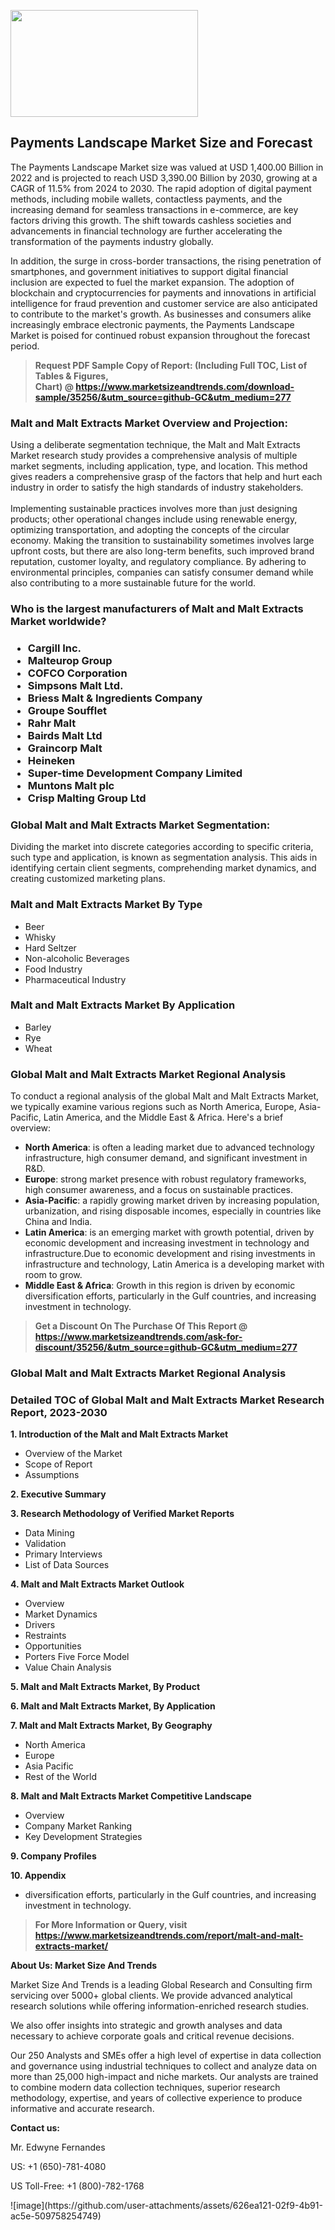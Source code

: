 <p><img class="alignnone size-medium wp-image-20088" src="https://ffe5etoiles.com/wp-content/uploads/2024/12/MST1-300x171.png" alt="" width="300" height="171" /></p><h2>Payments Landscape Market Size and Forecast</h2><p>The Payments Landscape Market size was valued at USD 1,400.00 Billion in 2022 and is projected to reach USD 3,390.00 Billion by 2030, growing at a CAGR of 11.5% from 2024 to 2030. The rapid adoption of digital payment methods, including mobile wallets, contactless payments, and the increasing demand for seamless transactions in e-commerce, are key factors driving this growth. The shift towards cashless societies and advancements in financial technology are further accelerating the transformation of the payments industry globally.</p><p>In addition, the surge in cross-border transactions, the rising penetration of smartphones, and government initiatives to support digital financial inclusion are expected to fuel the market expansion. The adoption of blockchain and cryptocurrencies for payments and innovations in artificial intelligence for fraud prevention and customer service are also anticipated to contribute to the market's growth. As businesses and consumers alike increasingly embrace electronic payments, the Payments Landscape Market is poised for continued robust expansion throughout the forecast period.</p></p><blockquote id="" class=""><strong>Request PDF Sample Copy of Report: (Including Full TOC, List of Tables &amp; Figures, Chart)&nbsp;@&nbsp;<strong><a href="https://www.marketsizeandtrends.com/download-sample/35256/&utm_source=github-GC&utm_medium=277" target="_blank">https://www.marketsizeandtrends.com/download-sample/35256/&utm_source=github-GC&utm_medium=277</a></strong></strong></blockquote><h3 id="" class="">Malt and Malt Extracts Market&nbsp;Overview and Projection:</h3><p id="" class="">Using a deliberate segmentation technique, the Malt and Malt Extracts Market research study provides a comprehensive analysis of multiple market segments, including application, type, and location. This method gives readers a comprehensive grasp of the factors that help and hurt each industry in order to satisfy the high standards of industry stakeholders. <br /> <br />Implementing sustainable practices involves more than just designing products; other operational changes include using renewable energy, optimizing transportation, and adopting the concepts of the circular economy. Making the transition to sustainability sometimes involves large upfront costs, but there are also long-term benefits, such improved brand reputation, customer loyalty, and regulatory compliance. By adhering to environmental principles, companies can satisfy consumer demand while also contributing to a more sustainable future for the world.</p><h3 id="" class="">Who is the largest manufacturers of&nbsp;Malt and Malt Extracts Market worldwide?</h3><h3 class=""><p><ul><li>Cargill Inc. </li><li> Malteurop Group </li><li> COFCO Corporation </li><li> Simpsons Malt Ltd. </li><li> Briess Malt & Ingredients Company </li><li> Groupe Soufflet </li><li> Rahr Malt </li><li> Bairds Malt Ltd </li><li> Graincorp Malt </li><li> Heineken </li><li> Super-time Development Company Limited </li><li> Muntons Malt plc </li><li> Crisp Malting Group Ltd</li></ul></p></h3><h3 id="" class="">Global&nbsp;Malt and Malt Extracts Market Segmentation:</h3><p id="" class="">Dividing the market into discrete categories according to specific criteria, such type and application, is known as segmentation analysis. This aids in identifying certain client segments, comprehending market dynamics, and creating customized marketing plans.</p><h3 id="" class="">Malt and Malt Extracts Market&nbsp;By Type</h3><p><p><ul><li>Beer </li><li> Whisky </li><li> Hard Seltzer </li><li> Non-alcoholic Beverages </li><li> Food Industry </li><li> Pharmaceutical Industry</p></li></ul></p></p><h3 id="" class="">Malt and Malt Extracts Market&nbsp;By Application</h3><p class=""><p><ul><li>Barley </li><li> Rye </li><li> Wheat</li></ul></p></p><h3 id="" class="">Global Malt and Malt Extracts Market Regional Analysis</h3><p id="" class="">To conduct a regional analysis of the global Malt and Malt Extracts Market, we typically examine various regions such as North America, Europe, Asia-Pacific, Latin America, and the Middle East &amp; Africa. Here's a brief overview:</p><ul><li><strong>North America</strong>: is often a leading market due to advanced technology infrastructure, high consumer demand, and significant investment in R&amp;D.</li><li><strong>Europe</strong>: strong market presence with robust regulatory frameworks, high consumer awareness, and a focus on sustainable practices.</li><li><strong>Asia-Pacific</strong>: a rapidly growing market driven by increasing population, urbanization, and rising disposable incomes, especially in countries like China and India.</li><li><strong>Latin America</strong>: is an emerging market with growth potential, driven by economic development and increasing investment in technology and infrastructure.Due to economic development and rising investments in infrastructure and technology, Latin America is a developing market with room to grow.</li><li><strong>Middle East &amp; Africa</strong>: Growth in this region is driven by economic diversification efforts, particularly in the Gulf countries, and increasing investment in technology.</li></ul><blockquote id="" class=""><strong>Get a Discount On The Purchase Of This Report @ <strong><a href="https://www.marketsizeandtrends.com/ask-for-discount/35256/&utm_source=github-GC&utm_medium=277" target="_blank">https://www.marketsizeandtrends.com/ask-for-discount/35256/&utm_source=github-GC&utm_medium=277</a></strong></strong></blockquote><h3 id="" class="">Global Malt and Malt Extracts Market Regional Analysis</h3><h3 id="" class="">Detailed TOC of Global Malt and Malt Extracts Market Research Report, 2023-2030</h3><p id="" class=""><strong>1. Introduction of the Malt and Malt Extracts Market</strong></p><ul><li>Overview of the Market</li><li>Scope of Report</li><li>Assumptions</li></ul><p id="" class=""><strong>2. Executive Summary</strong></p><p id="" class=""><strong>3. Research Methodology of Verified Market Reports</strong></p><ul><li>Data Mining</li><li>Validation</li><li>Primary Interviews</li><li>List of Data Sources</li></ul><p id="" class=""><strong>4. Malt and Malt Extracts Market Outlook</strong></p><ul><li>Overview</li><li>Market Dynamics</li><li>Drivers</li><li>Restraints</li><li>Opportunities</li><li>Porters Five Force Model</li><li>Value Chain Analysis</li></ul><p id="" class=""><strong>5. Malt and Malt Extracts Market, By Product</strong></p><p id="" class=""><strong>6. Malt and Malt Extracts Market, By Application</strong></p><p id="" class=""><strong>7. Malt and Malt Extracts Market, By Geography</strong></p><ul><li>North America</li><li>Europe</li><li>Asia Pacific</li><li>Rest of the World</li></ul><p id="" class=""><strong>8. Malt and Malt Extracts Market Competitive Landscape</strong></p><ul><li>Overview</li><li>Company Market Ranking</li><li>Key Development Strategies</li></ul><p id="" class=""><strong>9. Company Profiles</strong></p><p id="" class=""><strong>10. Appendix</strong></p><ul><li>diversification efforts, particularly in the Gulf countries, and increasing investment in technology.</li></ul><blockquote id="" class=""><strong>For More Information or Query, visit <strong><strong><a href="https://www.marketsizeandtrends.com/report/malt-and-malt-extracts-market/" target="_blank">https://www.marketsizeandtrends.com/report/malt-and-malt-extracts-market/</a></strong></strong></strong></blockquote><p id="" class=""><strong>About Us: Market Size And Trends</strong></p><p id="" class="">Market Size And Trends is a leading Global Research and Consulting firm servicing over 5000+ global clients. We provide advanced analytical research solutions while offering information-enriched research studies.</p><p id="" class="">We also offer insights into strategic and growth analyses and data necessary to achieve corporate goals and critical revenue decisions.</p><p id="" class="">Our 250 Analysts and SMEs offer a high level of expertise in data collection and governance using industrial techniques to collect and analyze data on more than 25,000 high-impact and niche markets. Our analysts are trained to combine modern data collection techniques, superior research methodology, expertise, and years of collective experience to produce informative and accurate research.</p><p id="" class=""><strong>Contact us:</strong></p><p id="" class="">Mr. Edwyne Fernandes</p><p id="" class="">US: +1 (650)-781-4080</p><p id="" class="">US Toll-Free: +1 (800)-782-1768</p>
![image](https://github.com/user-attachments/assets/626ea121-02f9-4b91-ac5e-509758254749)
